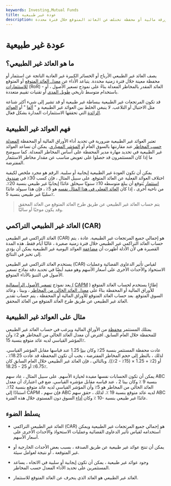 ```yaml
---
keywords: Investing,Mutual Funds
title: عودة غير طبيعية
description: يصف العائد غير الطبيعي المرتجعات الناتجة عن ورقة مالية أو محفظة تختلف عن العائد المتوقع خلال فترة محددة.
---
```


# عودة غير طبيعية
## ما هو العائد غير الطبيعي؟

يصف العائد غير الطبيعي الأرباح أو الخسائر الكبيرة غير العادية الناتجة عن استثمار أو محفظة معينة خلال فترة زمنية محددة. يتباعد الأداء عن [معدل العائد المتوقع](/rateofreturn) أو المتوقع [للاستثمارات](/expectedreturn) (RoR) - العائد المقدر بالمخاطر المعدلة بناءً على نموذج تسعير الأصول ، أو باستخدام متوسط تاريخي [طويل المدى](/longrun) أو تقنيات تقييم متعددة.

قد تكون المرتجعات غير الطبيعية ببساطة غير طبيعية أو قد تشير إلى شيء أكثر شناعة مثل الاحتيال أو التلاعب. لا ينبغي الخلط بين العوائد غير الطبيعية و " [ألفا](/alpha) " أو [العوائد الزائدة](/excessreturn) التي تحققها الاستثمارات المدارة بشكل فعال.

## فهم العوائد غير الطبيعية

تعتبر العوائد غير الطبيعية ضرورية في تحديد أداء الأوراق المالية أو المحفظة [المعدلة حسب المخاطر](/riskadjustedreturn) عند مقارنتها بالسوق العام أو [المؤشر المعياري](/benchmark). يمكن أن تساعد العوائد غير الطبيعية في تحديد مهارة مدير المحفظة على أساس المخاطر المعدلة. كما سيوضح ما إذا كان المستثمرون قد حصلوا على تعويض مناسب عن مقدار مخاطر الاستثمار المفترضة.

يمكن أن تكون العودة غير الطبيعية إيجابية أو سلبية. الرقم هو مجرد ملخص لكيفية اختلاف العوائد الفعلية عن العائد المتوقع. على سبيل المثال ، فإن كسب 30٪ في [صندوق استثمار](/mutualfund) يُتوقع أن يبلغ متوسطه 10٪ سنويًا سيخلق عائدًا إيجابيًا غير طبيعي بنسبة 20٪. من ناحية أخرى ، إذا كان [العائد الفعلي في هذا المثال نفسه](/actualreturn) هو 5٪ ، فإن هذا سيولد عائدًا سلبيًا غير طبيعي بنسبة 5٪.

> يتم حساب العائد غير الطبيعي عن طريق طرح العائد المتوقع من العائد المحقق وقد يكون موجبًا أو سالبًا.

>

## العائد غير الطبيعي التراكمي (CAR)

العائد التراكمي غير الطبيعي (CAR) هو إجمالي جميع المرتجعات غير الطبيعية. عادة ، يتم حساب العائد التراكمي غير الطبيعي خلال فترة زمنية صغيرة ، غالبًا أيام فقط. هذه المدة القصيرة هي لأن الأدلة أظهرت أن [مضاعفة](/compounding) العوائد اليومية غير الطبيعية يمكن أن يؤدي إلى تحيز في النتائج.

يستخدم العائد التراكمي غير الطبيعي (CAR) لقياس تأثير الدعاوى القضائية وعمليات الاستحواذ والأحداث الأخرى على أسعار الأسهم وهو مفيد أيضًا في تحديد دقة نماذج تسعير الأصول في التنبؤ بالأداء المتوقع.

يعد نموذج [تسعير الأصول الرأسمالية (](/capm) [CAPM](/capm) ) إطارًا يستخدم لحساب العائد المتوقع للأوراق المالية أو المحفظة بناءً على [معدل العائد الخالي من المخاطر](/risk-freerate) ، وبيتا ، وعائد السوق المتوقع. بعد حساب العائد المتوقع للأوراق المالية أو المحفظة ، يتم حساب تقدير العائد غير الطبيعي عن طريق طرح العائد المتوقع من العائد المحقق.

## مثال على العوائد غير الطبيعية

يمتلك المستثمر [محفظة](/portfolio) من الأوراق المالية ويرغب في حساب العائد غير الطبيعي للمحفظة خلال العام السابق. افترض أن معدل العائد الخالي من المخاطر هو 2٪ وأن المؤشر القياسي لديه عائد متوقع بنسبة 15٪.

عادت محفظة المستثمر بنسبة 25٪ وكان [بيتا](/beta) 1.25 عند قياسها مقابل المؤشر القياسي. لذلك ، بالنظر إلى حجم المخاطر المفترضة ، يجب أن تكون المحفظة قد عادت 18.25٪ ، أو (2٪ + 1.25 × (15٪ - 2٪)). وبالتالي ، فإن العائد غير الطبيعي خلال العام السابق كان 6.75٪ أو 25 - 18.25٪.

يمكن أن تكون الحسابات نفسها مفيدة لحيازة الأسهم. على سبيل المثال ، عاد سهم ABC بنسبة 9 ٪ وكان بيتا 2 ، عند قياسه مقابل مؤشره القياسي. ضع في اعتبارك أن معدل العائد الخالي من المخاطر هو 5٪ وأن المؤشر القياسي لديه عائد متوقع بنسبة 12٪. استنادًا إلى CAPM ، فإن سهم ABC لديه عائد متوقع بنسبة 19 ٪. لذلك ، حقق سهم ABC عائدًا غير طبيعي بنسبة -10 ٪ وكان [أداء](/underperform) السوق دون المستوى خلال هذه الفترة.

## يسلط الضوء

- العائد غير الطبيعي التراكمي (CAR) هو إجمالي جميع المرتجعات غير الطبيعية ويمكن استخدامه لقياس تأثير الدعاوى القضائية وعمليات الاستحواذ والأحداث الأخرى على أسعار الأسهم.

- يمكن أن تنتج عوائد غير طبيعية عن طريق الصدفة ، بسبب بعض الأحداث الخارجية أو غير المتوقعة ، أو نتيجة لعوامل سيئة.

- وجود عوائد غير طبيعية ، يمكن أن تكون إيجابية أو سلبية في الاتجاه ، يساعد المستثمرين على تحديد الأداء المعدل حسب المخاطر.

- العائد غير الطبيعي هو العائد الذي ينحرف عن العائد المتوقع للاستثمار.


